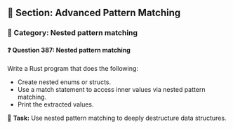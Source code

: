 ## 📘 Section: Advanced Pattern Matching
### 🔹 Category: Nested pattern matching
#### ❓ Question 387: Nested pattern matching

Write a Rust program that does the following:

- Create nested enums or structs.
- Use a match statement to access inner values via nested pattern matching.
- Print the extracted values.

🔧 **Task:** Use nested pattern matching to deeply destructure data structures.

